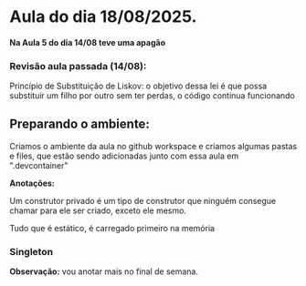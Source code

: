 # Aula do dia 18/08/2025.

#### **Na Aula 5 do dia 14/08 teve uma apagão**

### **Revisão aula passada (14/08):**

Princípio de Substituição de Liskov: o objetivo dessa lei é que possa substituir um filho por outro sem ter perdas, o código continua funcionando

## **Preparando o ambiente:** 

Criamos o ambiente da aula no github workspace e criamos algumas pastas e files, que estão sendo adicionadas junto com essa aula em ".devcontainer"

**Anotações:**

Um construtor privado é um tipo de construtor que ninguém consegue chamar para ele ser criado, exceto ele mesmo.

Tudo que é estático, é carregado primeiro na memória

### Singleton

**Observação:** vou anotar mais no final de semana.